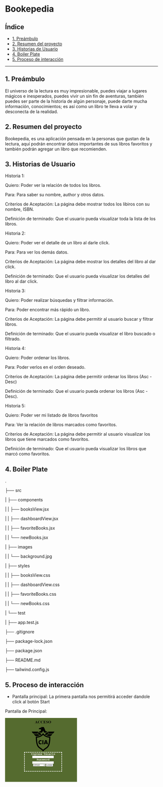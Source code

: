 # Bookepedia

## Índice

* [1. Preámbulo](#1-preámbulo)
* [2. Resumen del proyecto](#2-resumen-del-proyecto)
* [3. Historias de Usuario](#3-historias-de-usuario)
* [4. Boiler Plate](#4-boiler-plate)
* [5. Proceso de interacción](#5-proceso-de-interacción)


***

## 1. Preámbulo

El universo de la lectura es muy impresionable, puedes viajar a lugares mágicos e inesperados, puedes vivir un sin fin de aventuras, también puedes ser parte de la historia de algún personaje, puede darte mucha información, conocimientos; es así como un libro te lleva a volar y desconecta de la realidad. 
 
## 2. Resumen del proyecto
Bookepedia, es una aplicación pensada en la personas que gustan de la lectura, aquí podrán encontrar datos importantes de sus libros favoritos y también podrán agregar un libro que recomienden.

## 3. Historias de Usuario

Historia 1:

Quiero: Poder ver la relación de todos los libros.

Para: Para saber su nombre, author y otros datos.

Criterios de Aceptación:
La página debe mostrar  todos los libiros con su nombre, ISBN.

Definición de terminado:
Que el usuario pueda visualizar toda la lista de los libros.

Historia 2:

Quiero: Poder ver el detalle de un libro al darle click.

Para: Para ver los demás datos.

Criterios de Aceptación:
La página debe mostrar los detalles del libro al dar click.

Definición de terminado:
Que el usuario pueda visualizar los detalles del libro al dar click.

Historia 3:

Quiero: Poder realizar búsquedas y filtrar información.

Para: Poder encontrar más rápido un libro. 

Criterios de Aceptación:
La página debe permitir al usuario buscar y filtrar libros. 

Definición de terminado:
Que el usuario pueda visualizar el libro buscado o filtrado. 

Historia 4:

Quiero: Poder ordenar los libros. 

Para: Poder verlos en el orden deseado.

Criterios de Aceptación:
La página debe permitir ordenar los libros (Asc -Desc)

Definición de terminado:
Que el usuario pueda ordenar los libros (Asc -Desc).

Historia 5:

Quiero: Poder ver mi listado de libros favoritos

Para: Ver la relación de libros marcados como favoritos. 

Criterios de Aceptación:
La página debe permitir al usuario visualizar los libros que tiene marcados como favoritos.

Definición de terminado:
Que el usuario pueda visualizar los libros que marcó como favoritos. 

## 4. Boiler Plate
.

├── src

|  ├── components 

|  |  ├── booksView.jsx

|  |  ├── dashboardView.jsx

|  |  ├── favoriteBooks.jsx

|  |  └── newBooks.jsx

|  ├── images

|  |  └── background.jpg

|  ├── styles

|  |  ├── booksView.css

|  |  ├── dashboardView.css

|  |  ├── favoriteBooks.css

|  |  └── newBooks.css

|   └── test

|   ├── app.test.js

├── .gitignore

├── package-lock.json

├── package.json

├── README.md

├── tailwind.config.js

## 5. Proceso de interacción
-	Pantalla principal: La primera pantalla nos permitirá acceder dandole click al botón Start

Pantalla de Principal:

![Pantalla de principal](https://github.com/chrisolivos/DEV003-cipher/blob/main/src/Images/Terminado/acceso.png)




